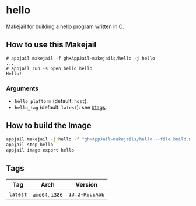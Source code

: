 # hello

Makejail for building a hello program written in C.

## How to use this Makejail

```
# appjail makejail -f gh+AppJail-makejails/hello -j hello
...
# appjail run -s open_hello hello
Hello!
```

### Arguments

* `hello_plaftorm` (default: `host`).
* `hello_tag` (default: `latest`): see [#tags](#tags).

## How to build the Image

```sh
appjail makejail -j hello -f "gh+AppJail-makejails/hello --file build.makejail"
appjail stop hello
appjail image export hello
```

## Tags

| Tag           | Arch            | Version        |
| ------------- | --------------- | -------------- |
| `latest`      | `amd64`, `i386` | `13.2-RELEASE` |
